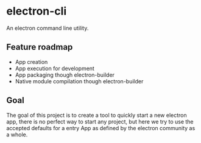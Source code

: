 # electron-cli

An electron command line utility.

## Feature roadmap

* App creation
* App execution for development
* App packaging though electron-builder
* Native module compilation though electron-builder

## Goal

The goal of this project is to create a tool to quickly start a new electron app,
there is no perfect way to start any project, but here we try to use the accepted
defaults for a entry App as defined by the electron community as a whole.
